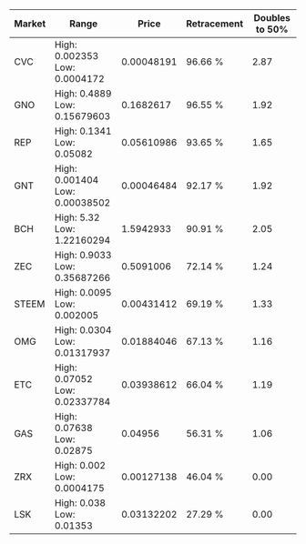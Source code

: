 | Market | Range | Price| Retracement | Doubles to 50% |
| --- | --- | --- | --- | --- |
| CVC | High: 0.002353<br />Low: 0.0004172 | 0.00048191 | 96.66 % | 2.87 |
| GNO | High: 0.4889<br />Low: 0.15679603 | 0.1682617 | 96.55 % | 1.92 |
| REP | High: 0.1341<br />Low: 0.05082 | 0.05610986 | 93.65 % | 1.65 |
| GNT | High: 0.001404<br />Low: 0.00038502 | 0.00046484 | 92.17 % | 1.92 |
| BCH | High: 5.32<br />Low: 1.22160294 | 1.5942933 | 90.91 % | 2.05 |
| ZEC | High: 0.9033<br />Low: 0.35687266 | 0.5091006 | 72.14 % | 1.24 |
| STEEM | High: 0.0095<br />Low: 0.002005 | 0.00431412 | 69.19 % | 1.33 |
| OMG | High: 0.0304<br />Low: 0.01317937 | 0.01884046 | 67.13 % | 1.16 |
| ETC | High: 0.07052<br />Low: 0.02337784 | 0.03938612 | 66.04 % | 1.19 |
| GAS | High: 0.07638<br />Low: 0.02875 | 0.04956 | 56.31 % | 1.06 |
| ZRX | High: 0.002<br />Low: 0.0004175 | 0.00127138 | 46.04 % | 0.00 |
| LSK | High: 0.038<br />Low: 0.01353 | 0.03132202 | 27.29 % | 0.00 |

